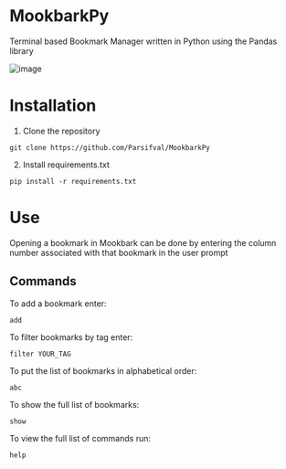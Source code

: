 # MookbarkPy
Terminal based Bookmark Manager written in Python using the Pandas library

![image](https://user-images.githubusercontent.com/81819378/129057842-f5518583-1d02-48b2-b6aa-4ada7be15b5f.png)

# Installation
1. Clone the repository
```
git clone https://github.com/Parsifval/MookbarkPy
```
2. Install requirements.txt
```
pip install -r requirements.txt
```

# Use
Opening a bookmark in Mookbark can be done by entering the column number associated with that bookmark in the user prompt

## Commands
To add a bookmark enter:
```
add
```
To filter bookmarks by tag enter:
```
filter YOUR_TAG
```
To put the list of bookmarks in alphabetical order:
```
abc
```
To show the full list of bookmarks:
```
show
```
To view the full list of commands run:
```
help
```
